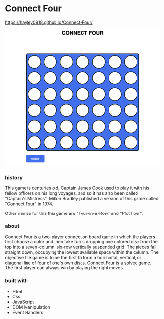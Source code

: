 # Connect Four
https://hayley0918.github.io/Connect-Four/

![connect_four_image](./connect_four.png)

### history

This game is centuries old, Captain James Cook used to play it with his fellow officers on his long voyages, and so it has also been called "Captain's Mistress". Milton Bradley published a version of this game called "Connect Four" in 1974.

Other names for this this game are "Four-in-a-Row" and "Plot Four".

### about

Connect Four is a two-player connection board game in which the players first choose a color and then take turns dropping one colored disc from the top into a seven-column, six-row vertically suspended grid. The pieces fall straight down, occupying the lowest available space within the column. The objective the game is to be the first to form a horizontal, vertical, or diagonal line of four of one's own discs. Connect Four is a solved game. The first player can always win by playing the right moves.


### built with

- Html
- Css
- JavaScript
- DOM Manipulation
- Event Handlers